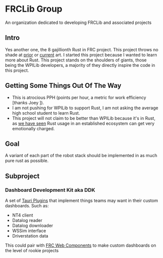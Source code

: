 # FRCLib Group

An organization dedicated to developing FRCLib and associated projects

## Intro

Yes another one, the 8 gajillionth Rust in FRC project. This project throws no shade at [prior](https://github.com/first-rust-competition) or [current](https://github.com/JaciBrunning/robot.rs) art.
I started this project because I wanted to learn more about Rust. This project stands on the shoulders of giants, those being the WPILib developers, a majority of
they directly inspire the code in this project.

## Getting Some Things Out Of The Way

- This is atrocious PPH (points per hour, a metric for work efficiency [thanks Joey \]).
- I am not pushing for WPILib to support Rust, I am not asking the average high school student to learn Rust.
- This project will not claim to be better than WPILib because it's in Rust, as [we have seen](https://www.phoronix.com/news/Rust-Linux-Maintainer-Step-Down) Rust usage in an established ecosystem can get very emotionally charged.

## Goal
A variant of each part of the robot stack should be implemented in as much pure rust as possible.

## Subproject

### Dashboard Development Kit aka DDK

A set of [Tauri Plugins](https://tauri.app/v1/guides/features/plugin/) that implement things teams may want in their custom dashboards.
Such as:
- NT4 client
- Datalog reader
- Datalog downloader
- WSSim interface
- Driverstation data

This could pair with [FRC Web Components](https://github.com/frc-web-components/frc-web-components) to make custom dashboards on the level of rookie projects
